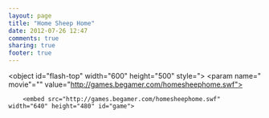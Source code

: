 ```yaml
---
layout: page
title: "Home Sheep Home"
date: 2012-07-26 12:47
comments: true
sharing: true
footer: true
---
```

<object id="flash-top" width="600" height="500" style="&gt; 
    &lt;param name=" movie"="" value="http://games.begamer.com/homesheephome.swf">

        <embed src="http://games.begamer.com/homesheephome.swf" width="640" height="480" id="game"> 
        
     
  </object>
